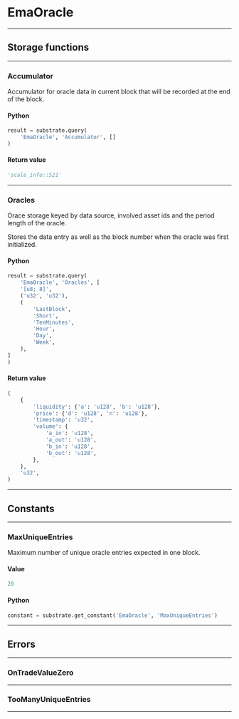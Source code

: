 
# EmaOracle

---------
## Storage functions

---------
### Accumulator
 Accumulator for oracle data in current block that will be recorded at the end of the block.

#### Python
```python
result = substrate.query(
    'EmaOracle', 'Accumulator', []
)
```

#### Return value
```python
'scale_info::521'
```
---------
### Oracles
 Orace storage keyed by data source, involved asset ids and the period length of the oracle.

 Stores the data entry as well as the block number when the oracle was first initialized.

#### Python
```python
result = substrate.query(
    'EmaOracle', 'Oracles', [
    '[u8; 8]',
    ('u32', 'u32'),
    (
        'LastBlock',
        'Short',
        'TenMinutes',
        'Hour',
        'Day',
        'Week',
    ),
]
)
```

#### Return value
```python
(
    {
        'liquidity': {'a': 'u128', 'b': 'u128'},
        'price': {'d': 'u128', 'n': 'u128'},
        'timestamp': 'u32',
        'volume': {
            'a_in': 'u128',
            'a_out': 'u128',
            'b_in': 'u128',
            'b_out': 'u128',
        },
    },
    'u32',
)
```
---------
## Constants

---------
### MaxUniqueEntries
 Maximum number of unique oracle entries expected in one block.
#### Value
```python
20
```
#### Python
```python
constant = substrate.get_constant('EmaOracle', 'MaxUniqueEntries')
```
---------
## Errors

---------
### OnTradeValueZero

---------
### TooManyUniqueEntries

---------